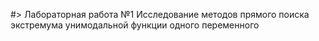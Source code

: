 #> Лабораторная работа №1 Исследование методов прямого поиска экстремума унимодальной функции одного переменного
